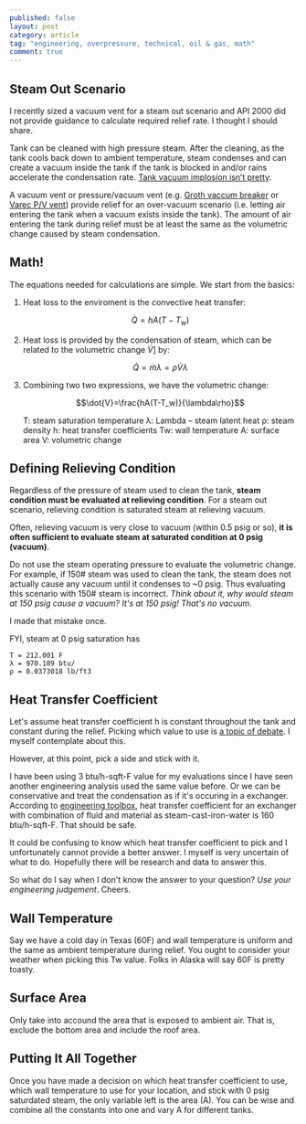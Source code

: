 ```yaml
---
published: false
layout: post
category: article
tag: "engineering, overpressure, technical, oil & gas, math"
comment: true
---
```


## Steam Out Scenario
I recently sized a vacuum vent for a steam out scenario and API 2000 did not provide guidance to calculate required relief rate. I thought I should share. 

Tank can be cleaned with high pressure steam. After the cleaning, as the tank cools back down to ambient temperature, steam condenses and can create a vacuum inside the tank if the tank is blocked in and/or rains accelerate the condensation rate. [Tank vacuum implosion isn’t pretty](www.youtube.com/watch?v=Zz95_VvTxZM).

A vacuum vent or pressure/vacuum vent (e.g. [Groth vaccum breaker](http://www.grothcorp.com/en/product/cats/IndustrialProcessing/TankTopAppurtenances/1300A.html) or [Varec P/V vent]( http://valves.pentair.com/valves/products/pressure_relief_valves/tank_protection/?id=tcm:106-5807)) provide relief for an over-vacuum scenario (i.e. letting air entering the tank when a vacuum exists inside the tank). The amount of air entering the tank during relief must be at least the same as the volumetric change caused by steam condensation. 

## Math!

The equations needed for calculations are simple. We start from the basics: 

1. Heat loss to the enviroment is the convective heat transfer:

    $$\dot{Q}=hA(T-T_w)$$

2. Heat loss is provided by the condensation of steam, which can be related to the volumetric change $\dot{V}]$ by:

    $$\dot{Q}=\dot{m}\lambda=\rho\dot{V}\lambda$$

3. Combining two two expressions, we have the volumetric change:

   $$\dot{V}=\frac{hA(T-T_w)}{\lambda\rho}$$
    
   	T: steam saturation temperature
   	λ: Lambda – steam latent heat
   	ρ: steam density
   	h: heat transfer coefficients
   	Tw: wall temperature
   	A: surface area
   	V: volumetric change

## Defining Relieving Condition

 Regardless of the pressure of steam used to clean the tank, **steam condition must be evaluated at relieving condition**. For a steam out scenario, relieving condition is saturated steam at relieving vacuum. 
 
Often, relieving vacuum is very close to vacuum (within 0.5 psig or so), **it is often sufficient to evaluate steam at saturated condition at 0 psig (vacuum)**. 
 
Do not use the steam operating pressure to evaluate the volumetric change. For example, if 150# steam was used to clean the tank, the steam does not actually cause any vacuum until it condenses to ~0 psig. Thus evaluating this scenario with 150# steam is incorrect. *Think about it, why would steam at 150 psig cause a vacuum? It's at 150 psig! That's no vacuum*.

I made that mistake once.

FYI, steam at 0 psig saturation has 
	
    T = 212.001 F
    λ = 970.189 btu/
    ρ = 0.0373018 lb/ft3

## Heat Transfer Coefficient

Let's assume heat transfer coefficient h is constant throughout the tank and constant during the relief. Picking which value to use is [a topic of debate](http://www.eng-tips.com/viewthread.cfm?qid=155185). I myself contemplate about this. 

However, at this point, pick a side and stick with it. 

I have been using 3 btu/h-sqft-F value for my evaluations since I have seen another engineering analysis used the same value before. Or we can be conservative and treat the condensation as if it's occuring in a exchanger. According to [engineering toolbox](http://www.engineeringtoolbox.com/overall-heat-transfer-coefficients-d_284.html), heat transfer coefficient for an exchanger with combination of fluid and material as steam-cast-iron-water is 160 btu/h-sqft-F. That should be safe.

It could be confusing to know which heat transfer coefficient to pick and I unfortunately cannot provide a better answer. I myself is very uncertain of what to do. Hopefully there will be research and data to answer this.  

So what do I say when I don't know the answer to your question? *Use your engineering judgement*. Cheers.

## Wall Temperature
Say we have a cold day in Texas (60F) and wall temperature is uniform and the same as ambient temperature during relief. You ought to consider your weather when picking this Tw value. Folks in Alaska will say 60F is pretty toasty. 

## Surface Area 
Only take into accound the area that is exposed to ambient air. That is, exclude the bottom area and include the roof area. 

## Putting It All Together
Once you have made a decision on which heat transfer coefficient to use, which wall temperature to use for your location, and stick with 0 psig saturdated steam, the only variable left is the area (A). You can be wise and combine all the constants into one and vary A for different tanks.